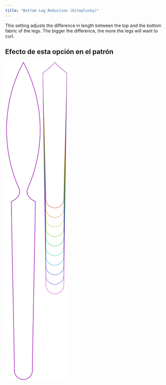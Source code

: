 ```yaml
---
title: "Bottom Leg Reduction (Octoplushy)"
---
```


This setting adjusts the difference in length between the top and the bottom fabric of the legs. The bigger the difference, the more the legs will want to curl.

## Efecto de esta opción en el patrón

![Esta imagen muestra el efecto de esta opción al superponer varias variantes que tienen un valor diferente para esta opción](octoplushy_bottomlegreductionplushy_sample.svg "Efecto de esta opción en el patrón")
